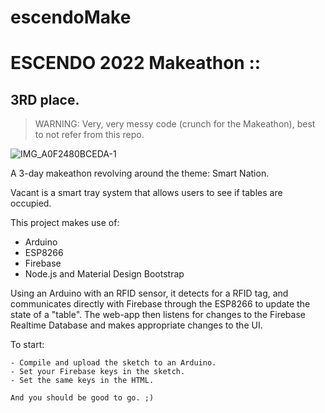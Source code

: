 # escendoMake

# ESCENDO 2022 Makeathon ::
## 3RD place.

> WARNING: Very, very messy code (crunch for the Makeathon), best to not refer from this repo. 


![IMG_A0F2480BCEDA-1](https://user-images.githubusercontent.com/38891057/150741769-9559c910-c854-4413-a671-0db8986039a9.jpeg)

A 3-day makeathon revolving around the theme: Smart Nation.

Vacant is a smart tray system that allows users to see if tables are occupied. 

This project makes use of:
- Arduino
- ESP8266
- Firebase
- Node.js and Material Design Bootstrap

Using an Arduino with an RFID sensor, it detects for a RFID tag, and communicates directly with Firebase through the ESP8266 to update the state of a "table". The web-app then listens for changes to the Firebase Realtime Database and makes appropriate changes to the UI.

To start:
```
- Compile and upload the sketch to an Arduino.
- Set your Firebase keys in the sketch.
- Set the same keys in the HTML.

And you should be good to go. ;)
```
